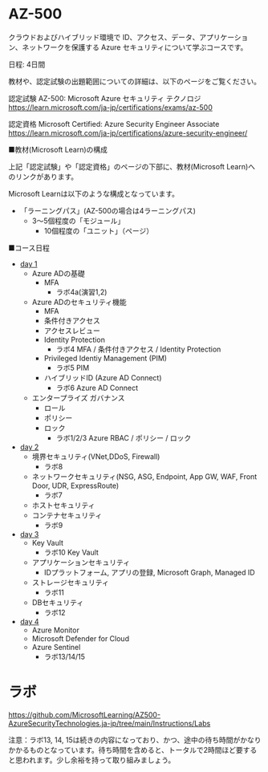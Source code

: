
# AZ-500

クラウドおよびハイブリッド環境で ID、アクセス、データ、アプリケーション、ネットワークを保護する Azure セキュリティについて学ぶコースです。

日程: 4日間

教材や、認定試験の出題範囲についての詳細は、以下のページをご覧ください。

認定試験 AZ-500: Microsoft Azure セキュリティ テクノロジ
https://learn.microsoft.com/ja-jp/certifications/exams/az-500

認定資格 Microsoft Certified: Azure Security Engineer Associate
https://learn.microsoft.com/ja-jp/certifications/azure-security-engineer/


■教材(Microsoft Learn)の構成

上記「認定試験」や「認定資格」のページの下部に、教材(Microsoft Learn)へのリンクがあります。

Microsoft Learnは以下のような構成となっています。

- 「ラーニングパス」(AZ-500の場合は4ラーニングパス)
  - 3～5個程度の「モジュール」
    - 10個程度の「ユニット」（ページ）

■コース日程

- [day 1](mod01/mod01.md)
  - Azure ADの基礎
    - MFA
      - ラボ4a(演習1,2)
  - Azure ADのセキュリティ機能
    - MFA
    - 条件付きアクセス
    - アクセスレビュー
    - Identity Protection
      - ラボ4 MFA / 条件付きアクセス / Identity Protection
    - Privileged Identiy Management (PIM)
      - ラボ5 PIM
    - ハイブリッドID (Azure AD Connect)
      - ラボ6 Azure AD Connect
  - エンタープライズ ガバナンス
    - ロール
    - ポリシー
    - ロック
      - ラボ1/2/3 Azure RBAC / ポリシー / ロック
- [day 2](mod02/mod02.md)
  - 境界セキュリティ(VNet,DDoS, Firewall)
    - ラボ8
  - ネットワークセキュリティ(NSG, ASG, Endpoint, App GW, WAF, Front Door, UDR, ExpressRoute)
    - ラボ7
  - ホストセキュリティ
  - コンテナセキュリティ
    - ラボ9
- [day 3](mod03/mod03.md)
  - Key Vault
    - ラボ10 Key Vault
  - アプリケーションセキュリティ
    - IDプラットフォーム, アプリの登録, Microsoft Graph, Managed ID
  - ストレージセキュリティ
    - ラボ11
  - DBセキュリティ
    - ラボ12
- [day 4](mod04/mod04.md)
  - Azure Monitor
  - Microsoft Defender for Cloud
  - Azure Sentinel
    - ラボ13/14/15

# ラボ

<!--
https://microsoftlearning.github.io/AZ-500JA-AzureSecurityTechnologies/
https://github.com/MicrosoftLearning/
-->

<!--

全15ラボ

https://github.com/MicrosoftLearning/AZ500-AzureSecurityTechnologies

https://github.com/MicrosoftLearning/AZ-500JA-AzureSecurityTechnologies

https://github.com/MicrosoftLearning/AZ500-AzureSecurityTechnologies.ja-jp

-->

https://github.com/MicrosoftLearning/AZ500-AzureSecurityTechnologies.ja-jp/tree/main/Instructions/Labs

注意：ラボ13, 14, 15は続きの内容になっており、かつ、途中の待ち時間がかなりかかるものとなっています。待ち時間を含めると、トータルで2時間ほど要すると思われます。少し余裕を持って取り組みましょう。

